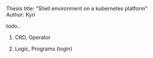 Thesis title: "Shell environment on a kubernetes platform" <br>
Author: Kyri


todo..

1. CRD, Operator

2. Logic, Programs (login)



































